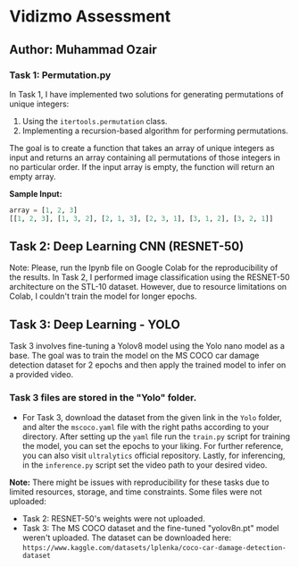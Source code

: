 # Vidizmo Assessment

## Author: Muhammad Ozair

### Task 1: Permutation.py

In Task 1, I have implemented two solutions for generating permutations of unique integers:
1. Using the `itertools.permutation` class.
2. Implementing a recursion-based algorithm for performing permutations.

The goal is to create a function that takes an array of unique integers as input and returns an array containing all permutations of those integers in no particular order. If the input array is empty, the function will return an empty array.

**Sample Input:**
```python
array = [1, 2, 3]
[[1, 2, 3], [1, 3, 2], [2, 1, 3], [2, 3, 1], [3, 1, 2], [3, 2, 1]]
```

## Task 2: Deep Learning CNN (RESNET-50)
Note: Please, run the Ipynb file on Google Colab for the reproducibility of the results.
In Task 2, I performed image classification using the RESNET-50 architecture on the STL-10 dataset. However, due to resource limitations on Colab, I couldn't train the model for longer epochs.

## Task 3: Deep Learning - YOLO

Task 3 involves fine-tuning a Yolov8 model using the Yolo nano model as a base. The goal was to train the model on the MS COCO car damage detection dataset for 2 epochs and then apply the trained model to infer on a provided video.
### Task 3 files are stored in the "Yolo" folder.
- For Task 3, download the dataset from the given link in the `Yolo` folder, and alter the `mscoco.yaml` file with the right paths according to your directory. After setting up the `yaml` file run the `train.py` script for training the model, you can set the epochs to your liking. For further reference, you can also visit `ultralytics` official repository. Lastly, for inferencing, in the `inference.py` script set the video path to your desired video.

**Note:** There might be issues with reproducibility for these tasks due to limited resources, storage, and time constraints. Some files were not uploaded:

- Task 2: RESNET-50's weights were not uploaded.
- Task 3: The MS COCO dataset and the fine-tuned "yolov8n.pt" model weren't uploaded. The dataset can be downloaded here: `https://www.kaggle.com/datasets/lplenka/coco-car-damage-detection-dataset`
